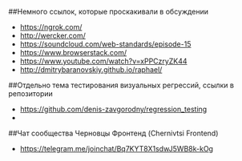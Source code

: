 ##Немного ссылок, которые проскакивали в обсуждении
+ https://ngrok.com/
+ http://wercker.com/
+ https://soundcloud.com/web-standards/episode-15
+ https://www.browserstack.com/
+ https://www.youtube.com/watch?v=xPPCzryZK44
+ http://dmitrybaranovskiy.github.io/raphael/

##Отдельно тема тестирования визуальных регрессий, ссылки в репозитории
+ https://github.com/denis-zavgorodny/regression_testing 
+ 
##Чат сообщества Черновцы Фронтенд (Chernivtsi Frontend) 
+ https://telegram.me/joinchat/Bq7KYT8X1sdwJ5WB8k-kOg
